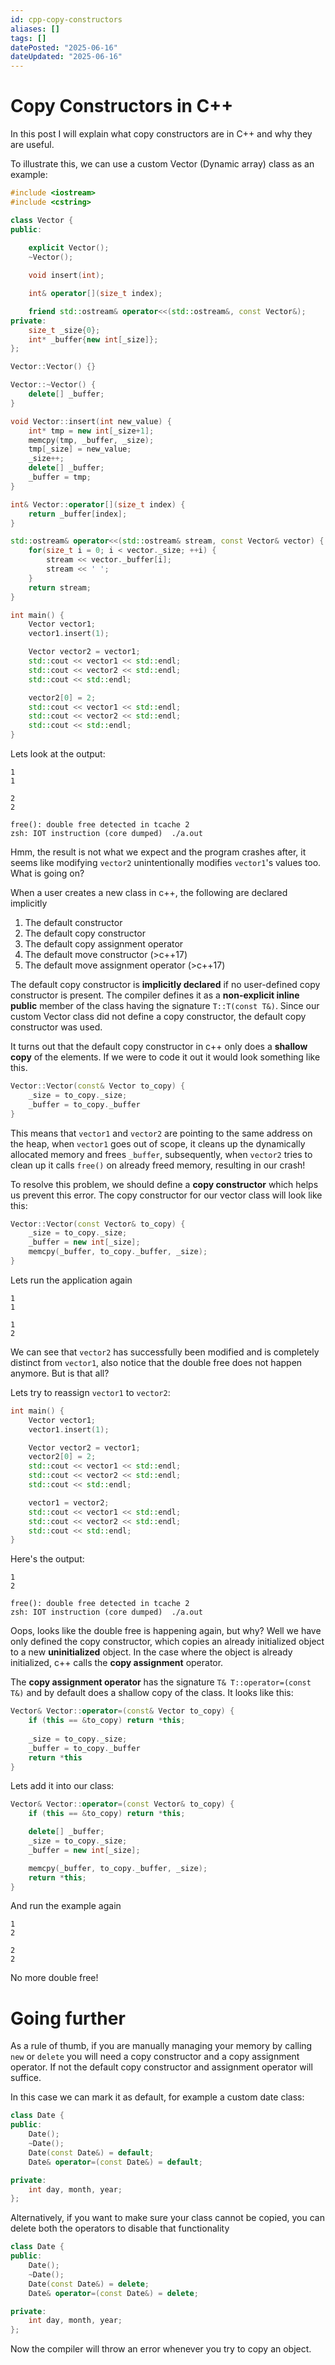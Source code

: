 ```yaml
---
id: cpp-copy-constructors
aliases: []
tags: []
datePosted: "2025-06-16"
dateUpdated: "2025-06-16"
---
```


# Copy Constructors in C++

In this post I will explain what copy constructors are in C++ and why they are useful.

To illustrate this, we can use a custom Vector (Dynamic array) class as an example:

```cpp
#include <iostream>
#include <cstring>

class Vector {
public:
    
    explicit Vector();
    ~Vector();

    void insert(int);

    int& operator[](size_t index);

    friend std::ostream& operator<<(std::ostream&, const Vector&);
private:
    size_t _size{0};
    int* _buffer{new int[_size]};
};

Vector::Vector() {}

Vector::~Vector() {
    delete[] _buffer;
}

void Vector::insert(int new_value) {
    int* tmp = new int[_size+1];
    memcpy(tmp, _buffer, _size);
    tmp[_size] = new_value;
    _size++;
    delete[] _buffer;
    _buffer = tmp;
}

int& Vector::operator[](size_t index) {
    return _buffer[index];
}

std::ostream& operator<<(std::ostream& stream, const Vector& vector) {
    for(size_t i = 0; i < vector._size; ++i) {
        stream << vector._buffer[i];
        stream << ' ';
    }
    return stream;
}

int main() {
    Vector vector1;
    vector1.insert(1);

    Vector vector2 = vector1;
    std::cout << vector1 << std::endl;
    std::cout << vector2 << std::endl;
    std::cout << std::endl;

    vector2[0] = 2;
    std::cout << vector1 << std::endl;
    std::cout << vector2 << std::endl;
    std::cout << std::endl;
}
```

Lets look at the output:
```
1 
1 

2 
2 

free(): double free detected in tcache 2
zsh: IOT instruction (core dumped)  ./a.out
```
Hmm, the result is not what we expect and the program crashes after, it seems like modifying `vector2` unintentionally modifies `vector1`'s values too. What is going on?

When a user creates a new class in c++, the following are declared implicitly
1. The default constructor
2. The default copy constructor
3. The default copy assignment operator
4. The default move constructor (>c++17)
5. The default move assignment operator (>c++17)

The default copy constructor is **implicitly declared** if no user-defined copy constructor is present. The compiler defines it as a **non-explicit inline public** member of the class having the signature `T::T(const T&)`. Since our custom Vector class did not define a copy constructor, the default copy constructor was used.

It turns out that the default copy constructor in c++ only does a **shallow copy** of the elements. If we were to code it out it would look something like this.
```cpp
Vector::Vector(const& Vector to_copy) {
	_size = to_copy._size;
	_buffer = to_copy._buffer
}
```
This means that `vector1` and `vector2` are pointing to the same address on the heap, when `vector1` goes out of scope, it cleans up the dynamically allocated memory and frees `_buffer`, subsequently, when `vector2` tries to clean up it calls `free()` on already freed memory, resulting in our crash!

To resolve this problem, we should define a **copy constructor** which helps us prevent this error. The copy constructor for our vector class will look like this:
```cpp
Vector::Vector(const Vector& to_copy) {
    _size = to_copy._size;
    _buffer = new int[_size];
    memcpy(_buffer, to_copy._buffer, _size);
}

```
Lets run the application again
```
1 
1 

1 
2 
```
We can see that `vector2` has successfully been modified and is completely distinct from `vector1`, also notice that the double free does not happen anymore. But is that all?

Lets try to reassign `vector1` to `vector2`:
```cpp
int main() {
    Vector vector1;
    vector1.insert(1);

    Vector vector2 = vector1;
    vector2[0] = 2;
    std::cout << vector1 << std::endl;
    std::cout << vector2 << std::endl;
    std::cout << std::endl;

    vector1 = vector2;
    std::cout << vector1 << std::endl;
    std::cout << vector2 << std::endl;
    std::cout << std::endl;
}
```

Here's the output:

```
1 
2 

free(): double free detected in tcache 2
zsh: IOT instruction (core dumped)  ./a.out
```

Oops, looks like the double free is happening again, but why? Well we have only defined the copy constructor, which copies an already initialized object to a new **uninitialized** object. In the case where the object is already initialized, c++ calls the **copy assignment** operator.

The **copy assignment operator** has the signature `T& T::operator=(const T&)` and by default does a shallow copy of the class. It looks like this:

```cpp
Vector& Vector::operator=(const& Vector to_copy) {
	if (this == &to_copy) return *this;
	
	_size = to_copy._size;
	_buffer = to_copy._buffer
	return *this
}
```

Lets add it into our class:

```cpp
Vector& Vector::operator=(const Vector& to_copy) {
    if (this == &to_copy) return *this;

    delete[] _buffer;
    _size = to_copy._size;
    _buffer = new int[_size];

    memcpy(_buffer, to_copy._buffer, _size);
    return *this;
}
```

And run the example again

```
1 
2 

2 
2 
```

No more double free!

# Going further
As a rule of thumb, if you are manually managing your memory by calling `new` or `delete` you will need a copy constructor and a copy assignment operator. If not the default copy constructor and assignment operator will suffice.

In this case we can mark it as default, for example a custom date class:

```cpp
class Date {
public:
    Date();
    ~Date();
    Date(const Date&) = default;
    Date& operator=(const Date&) = default;

private:
    int day, month, year;
};
```

Alternatively, if you want to make sure your class cannot be copied, you can delete both the operators to disable that functionality

```cpp
class Date {
public:
    Date();
    ~Date();
    Date(const Date&) = delete;
    Date& operator=(const Date&) = delete;

private:
    int day, month, year;
};
```

Now the compiler will throw an error whenever you try to copy an object.